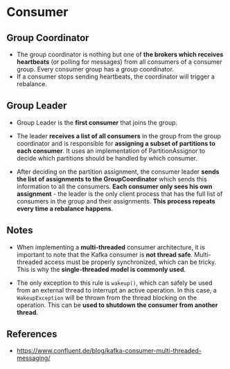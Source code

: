 # Consumer


## Group Coordinator
- The group coordinator is nothing but one of __the brokers which receives heartbeats__ (or polling for messages) from all consumers of a consumer group. Every consumer group has a group coordinator.
- If a consumer stops sending heartbeats, the coordinator will trigger a rebalance.

## Group Leader

- Group Leader is the __first consumer__ that joins the group.

- The leader __receives a list of all consumers__ in the group from the group coordinator and is responsible for __assigning a subset of partitions to each consumer__. It uses an implementation of PartitionAssignor to decide which partitions should be handled by
which consumer.

- After deciding on the partition assignment, the consumer leader __sends the list of assignments to the GroupCoordinator__ which sends this information to all the consumers. __Each consumer only sees his own assignment__ - the leader is the only client process that has the full list of consumers in the group and their assignments. __This process repeats every time a rebalance happens__.

## Notes

- When implementing a __multi-threaded__ consumer architecture, it is important to note that the Kafka consumer is __not thread safe__. Multi-threaded access must be properly synchronized, which can be tricky. This is why the __single-threaded model is commonly used__.

- The only exception to this rule is `wakeup()`, which can safely be used from an external thread to interrupt an active operation. In this case, a `WakeupException` will be thrown from the thread blocking on the operation. This can be __used to shutdown the consumer from another thread__.

## References

- https://www.confluent.de/blog/kafka-consumer-multi-threaded-messaging/